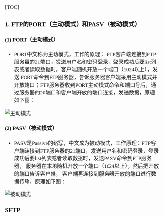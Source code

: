 <span  style="font-family: Simsun,serif; font-size: 17px; ">

[TOC]


###  1. FTP的PORT（主动模式）和PASV（被动模式）

#### (1) PORT（主动模式）

- PORT中文称为主动模式，工作的原理： FTP客户端连接到FTP服务器的21端口，发送用户名和密码登录，登录成功后要list列表或者读取数据时，客户端随机开放一个端口（1024以上），发送 PORT命令到FTP服务器，告诉服务器客户端采用主动模式并开放端口；FTP服务器收到PORT主动模式命令和端口号后，通过服务器的20端口和客户端开放的端口连接，发送数据，原理如下图：

![主动模式](https://gitee.com/MyYukino/media/raw/master/PicGo/202202242051522.jpg)

#### (2) PASV（被动模式）

-  PASV是Passive的缩写，中文成为被动模式，工作原理：FTP客户端连接到FTP服务器的21端口，发送用户名和密码登录，登录成功后要list列表或者读取数据时，发送PASV命令到FTP服务器， 服务器在本地随机开放一个端口（1024以上），然后把开放的端口告诉客户端， 客户端再连接到服务器开放的端口进行数据传输，原理如下图：

![被动模式](https://gitee.com/MyYukino/media/raw/master/PicGo/202202242051589.jpg)

### SFTP

</span>